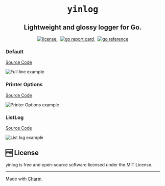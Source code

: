 <h1 align="center">
    <span style="font-family: monospace;">yinlog</span>
</h1>
<h2 align="center">
Lightweight and glossy logger for Go.
</h2>
<p align="center">
    <a href="https://github.com/sveltinio/prompts/blob/main/LICENSE" target="_blank">
        <img src="https://img.shields.io/badge/license-mit-blue?style=flat-square&logo=none" alt="license" />
    </a>
     &nbsp;
     <a href="https://goreportcard.com/report/github.com/sveltinio/yinlog/" target="_blank">
        <img src="https://goreportcard.com/badge/github.com/sveltinio/yinlog" alt="go report card" />
    </a>
    &nbsp;
    <a href="https://pkg.go.dev/github.com/sveltinio/yinlog/" target="_blank">
        <img src="https://pkg.go.dev/badge/github.com/sveltinio/yinlog/.svg" alt="go reference" />
    </a>
</p>

### Default

[Source Code](_examples/full-line/main.go)

<img src="https://statics.sveltin.io/github/yinlog/full.gif" alt="Full line example">

### Printer Options

[Source Code](_examples/options/main.go)

<img src="https://statics.sveltin.io/github/yinlog/options.gif" alt="Printer Options example">

### ListLog

[Source Code](_examples/list/main.go)

<img src="https://statics.sveltin.io/github/yinlog/list.gif" alt="List log example">

## :free: License

yinlog is free and open-source software licensed under the MIT License.

***
Made with [Charm](https://charm.sh).
